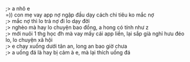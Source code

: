 ;> a nhô e<br>
=)) con mẹ vay app nợ ngập đầu dạy cách chi tiêu ko mắc nợ<br>
;> mắc nợ thì lo trả nợ đi lo dạy đời<br>
;> nghèo mà hay lo chuyện bao đồng, a hong có tính như z<br>
;> mới nuôi 1 thg học đh mà vay mấy cái app liền, lại sắp già nghỉ hưu đéo lo, lo chuyện xã hội<br>
;> e chạy xuống dưới tân an, long an bao giờ chưa<br>
;> a uống đá là hay bị cảm à e, mà lại thích uống đá
